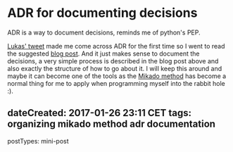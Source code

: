 # ADR for documenting decisions

ADR is a way to document decisions, reminds me of python's PEP.

[Lukas' tweet][tweet] made me come across ADR for the first time
so I went to read the suggested [blog post][post].
And it just makes sense to document the decisions, a very simple
process is described in the blog post above and also exactly the
structure of how to go about it. I will keep this around and
maybe it can become one of the tools as the [Mikado method][mikado]
has become a normal thing for me to apply when programming
myself into the rabbit hole :).

[tweet]: https://twitter.com/lsmith/status/824593370496565248
[post]: http://thinkrelevance.com/blog/2011/11/15/documenting-architecture-decisions
[mikado]: https://www.infoq.com/news/2012/02/mikado-method

dateCreated: 2017-01-26 23:11 CET
tags: organizing
mikado method
adr
documentation
---
postTypes: mini-post
